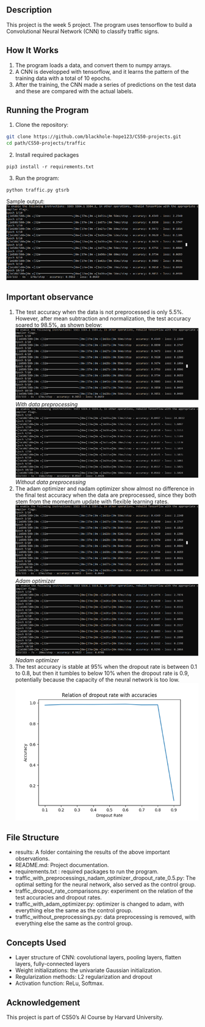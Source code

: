 ## Description

This project is the week 5 project. The program uses tensorflow to build a Convolutional Neural Network (CNN) to classify traffic signs.

## How It Works

1.	The program loads a data, and convert them to numpy arrays.
2.	A CNN is developped with tensorflow, and it learns the pattern of the training data with a total of 10 epochs.
3.	After the training, the CNN made a series of predictions on the test data and these are compared with the actual labels.

## Running the Program

1.	Clone the repository:
```bash
git clone https://github.com/blackhole-hope123/CS50-projects.git
cd path/CS50-projects/traffic
```

2. Install required packages

```
pip3 install -r requirements.txt
```

3.	Run the program:

```
python traffic.py gtsrb 
```

Sample output:
![Graph Description](results/results%20with%20mean%20subtraction%20and%20normalization,%20also%20with%20nadam%20optimizer.PNG)

## Important observance
1. The test accuracy when the data is not preprocessed is only 5.5%. However, after mean subtraction and normalization, the test accuracy soared to 98.5%, as shown below:
   ![Graph Description](results/results%20with%20mean%20subtraction%20and%20normalization,%20also%20with%20nadam%20optimizer.PNG)
    *With data preprocessing*
   ![Graph Description](results/without%20mean%20subtraction%20and%20normalization.PNG)
    *Without data preprocessing*
2. The adam optimizer and nadam optimizer show almost no difference in the final test accuracy when the data are preprocessed, since they both stem from the momentum update with flexible learning rates.
   ![Graph Description](results/results%20with%20mean%20subtraction%20and%20normalization,%20also%20with%20nadam%20optimizer.PNG)
   *Adam optimizer*
   ![Graph Description](results/With%20adam%20optimizer.PNG)
   *Nadam optimizer*
3. The test accuracy is stable at 95% when the dropout rate is between 0.1 to 0.8, but then it tumbles to below 10% when the dropout rate is 0.9, potentially because the capacity of the neural network is too low.
   ![Graph Description](results/accuracy%20versus%20dropout%20rate.png)

   
## File Structure

-	results: A folder containing the results of the above important observations.
-	README.md: Project documentation.
-	requirements.txt : required packages to run the program.
-	traffic_with_preprocessings_nadam_optimizer_dropout_rate_0.5.py: The optimal setting for the neural network, also served as the control group.
-	traffic_dropout_rate_comparisons.py: experiment on the relation of the test accuracies and dropout rates.
-	traffic_with_adam_optimizer.py: optimizer is changed to adam, with everything else the same as the control group.
-	traffic_without_preprocessings.py: data preprocessing is removed, with everything else the same as the control group.

## Concepts Used 
-	Layer structure of CNN: covolutional layers, pooling layers, flatten layers, fully-connected layers
-	Weight initializations: the univariate Gaussian initialization.
-	Regularization methods: L2 regularization and dropout
-	Activation function: ReLu, Softmax.

## Acknowledgement 
This project is part of CS50’s AI Course by Harvard University.
